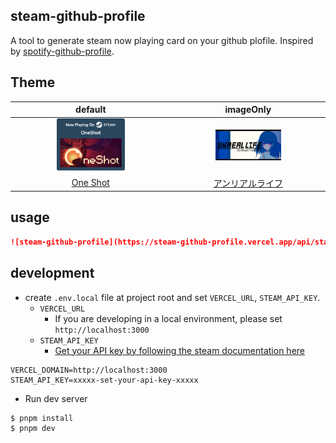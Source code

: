 ## steam-github-profile

A tool to generate steam now playing card on your github plofile. Inspired by [spotify-github-profile](https://github.com/kittinan/spotify-github-profile).

## Theme

| default                                           | imageOnly                                         |
| :---: | :---: |
| <img src="https://raw.githubusercontent.com/mkan0141/steam-github-profile/main/images/defaultTheme.png" width="45%"> | <img src="https://raw.githubusercontent.com/mkan0141/steam-github-profile/main/images/imageOnlyTheme.png" width="45%"> |
| [One Shot](https://store.steampowered.com/app/420530) |[アンリアルライフ](https://store.steampowered.com/app/1335560) |

## usage

```md
![steam-github-profile](https://steam-github-profile.vercel.app/api/status?steam_id=76561198449631702&theme=default)
```

## development

- create `.env.local` file at project root and set `VERCEL_URL`, `STEAM_API_KEY`.
  - `VERCEL_URL`
    - If you are developing in a local environment, please set `http://localhost:3000`
  - `STEAM_API_KEY`
    - [Get your API key by following the steam documentation here](https://steamcommunity.com/dev?l=japanese)

```:.local.env
VERCEL_DOMAIN=http://localhost:3000
STEAM_API_KEY=xxxxx-set-your-api-key-xxxxx
```

- Run dev server

```:shell
$ pnpm install
$ pnpm dev
```
